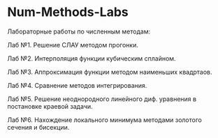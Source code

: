 # Num-Methods-Labs
Лабораторные работы по численным методам:

Лаб №1. Решение СЛАУ методом прогонки.

Лаб №2. Интерполяция функции кубическим сплайном.

Лаб №3. Аппроксимация функции методом наименьших квадртаов.

Лаб №4. Сравнение методов интегрирования.

Лаб №5. Решение неоднородного линейного диф. уравнения в постановке краевой задачи.

Лаб №6. Нахождение локального минимума методами золотого сечения и бисекции.
